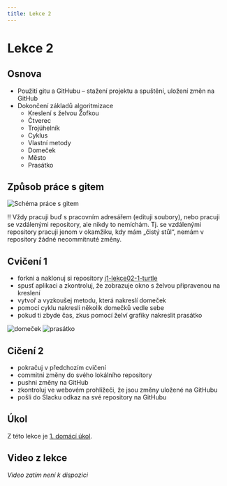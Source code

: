 ```yaml
---
title: Lekce 2
---
```

# Lekce 2

## Osnova
- Použití gitu a GitHubu – stažení projektu a spuštění, uložení změn na GitHub
- Dokončení základů algoritmizace
  - Kreslení s želvou Žofkou
  - Čtverec
  - Trojúhelník
  - Cyklus
  - Vlastní metody
  - Domeček
  - Město
  - Prasátko

## Způsob práce s gitem

![Schéma práce s gitem](img/lekce-1/git.svg)

‼ Vždy pracuji buď s pracovním adresářem (edituji soubory), nebo pracuji se vzdálenými repository, ale nikdy to nemíchám. Tj. se vzdálenými repository pracuji jenom v okamžiku, kdy mám „čistý stůl“, nemám v repository žádné necommitnuté změny.

## Cvičení 1
- forkni a naklonuj si repository [j1-lekce02-1-turtle](https://github.com/FilipJirsak-Czechitas/j1-lekce02-1-turtle)
- spusť aplikaci a zkontroluj, že zobrazuje okno s želvou připravenou na kreslení
- vytvoř a vyzkoušej metodu, která nakreslí domeček
- pomocí cyklu nakresli několik domečků vedle sebe
- pokud ti zbyde čas, zkus pomocí želví grafiky nakreslit prasátko

![domeček](img/lekce-2/domecek.svg)
![prasátko](img/lekce-2/prasatko.svg)

## Cičení 2
- pokračuj v předchozím cvičení
- commitni změny do svého lokálního repository
- pushni změny na GitHub
- zkontroluj ve webovém prohlížeči, že jsou změny uložené na GitHubu
- pošli do Slacku odkaz na své repository na GitHubu

## Úkol
Z této lekce je [1. domácí úkol](ukol-1.html).

## Video z lekce
*Video zatím není k dispozici*
